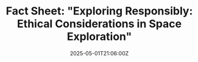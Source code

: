 ---
title: 'Fact Sheet: "Exploring Responsibly: Ethical Considerations in Space Exploration"'
linkTitle: 'Fact Sheet: "Exploring Responsibly: Ethical Considerations in Space Exploration"'
date: '2025-05-01T21:06:00Z'
weight: 1
description: No content
draft: false
ref: fact-sheet-exploring-responsibly-ethical-considerations-in-space-exploration
---